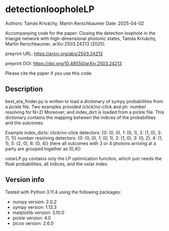 # detectionloopholeLP
Authors: Tamás Kriváchy, Martin Kerschbaumer
Date: 2025-04-02

Accompanying code for the paper:
Closing the detection loophole in the triangle network with high-dimensional photonic states, Tamás Kriváchy, Martin Kerschbaumer, arXiv:2503.24213 (2025).

preprint URL: https://arxiv.org/abs/2503.24213

preprint DOI: https://doi.org/10.48550/arXiv.2503.24213

Please cite the paper if you use this code.

## Description

best_eta_finder.py is written to load a dictionary of sympy probabilities from a pickle file. Two examples provided (click/no-click and ph. number resolving for N=2)
Moreover, and index_dict is loaded from a pickle file. This dictionary contains the mapping between the indices of the probabilities and the outcomes.

Example index_dicts:
click/no-click detectors:   {0: (0, 0), 1: (0, 1), 2: (1, 0), 3: (1, 1)}
number resolving detectors: {0: (0, 0), 1: (0, 1), 2: (1, 0), 3: (0, 2), 4: (1, 1), 5: (2, 0), 6: (0, 4)}
(here all outcomes with 3 or 4 photons arriving at a party are grouped together as (0,4))

ostarLP.py contains only the LP optimization function, which just needs the float probabilities, all indices, and the ostar index.

## Version info

Tested with Python 3.11.4 using the following packages:
- numpy version: 2.0.2
- sympy version: 1.13.3
- matplotlib version: 3.10.0
- pickle version: 4.0
- picos version: 2.6.0
